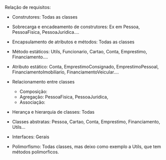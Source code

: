 Relação de requisitos:

- Construtores: Todas as classes
- Sobrecarga e encadeamento de construtores: Ex em Pessoa, PessoaFisica, PessoaJuridica....


- Encapsulamento de atributos e métodos: Todas as classes

- Método estáticos: Utils, Funcionario, Cartao, Conta, Emprestimo, Financiamento....

- Atributo estático: Conta, EmprestimoConsignado, EmprestimoPessoal, FinanciamentoImobiliario, FinanciamentoVeicular....


- Relacionamento entre classes
	- Composição:
	- Agregação: PessoaFisica, PessoaJuridica, 
	- Associação: 


- Herança e hierarquia de classes: Todas

- Classes abstratas: Pessoa, Cartao, Conta, Emprestimo, Financiamento, Utils...

- Interfaces: Gerais

- Polimorfismo: Todas classes, mas deixo como exemplo a Utils, que tem métodos polimorficos.